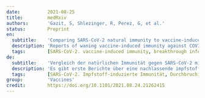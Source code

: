 ```yaml
---
date:          2021-08-25
title:         medRxiv
authors:       'Gazit, S, Shlezinger, R, Perez, G, et al.'
status:        Preprint
en:
  subtitle:    'Comparing SARS-CoV-2 natural immunity to vaccine-induced immunity: reinfections versus breakthrough infections'
  description: 'Reports of waning vaccine-induced immunity against COVID-19 have begun to surface. With that, the comparable long-term protection conferred by previous infection with SARS-CoV-2 remains unclear. We conducted a retrospective observational study comparing three groups: (1)SARS-CoV-2-naïve individuals who received a two-dose regimen of the BioNTech/Pfizer mRNA BNT162b2 vaccine, (2)previously infected individuals who have not been vaccinated, and (3)previously infected and single dose vaccinated individuals. Three multivariate logistic regression models were applied. In all models we evaluated four outcomes: SARS-CoV-2 infection, symptomatic disease, COVID-19-related hospitalization and death. The follow-up period of June 1 to August 14, 2021, when the Delta variant was dominant in Israel. SARS-CoV-2-naïve vaccinees had a 13.06-fold increased risk for breakthrough infection with the Delta variant compared to those previously infected, when the first event (infection or vaccination) occurred during January and February of 2021. The increased risk was significant for symptomatic disease as well. When allowing the infection to occur at any time before vaccination (from March 2020 to February 2021), evidence of waning natural immunity was demonstrated, though SARS-CoV-2 naïve vaccinees had a 5.96-fold increased risk for breakthrough infection and a 7.13-fold increased risk for symptomatic disease. SARS-CoV-2-naïve vaccinees were also at a greater risk for COVID-19-related-hospitalizations compared to those that were previously infected. This study demonstrated that natural immunity confers longer lasting and stronger protection against infection, symptomatic disease and hospitalization caused by the Delta variant of SARS-CoV-2, compared to the BNT162b2 two-dose vaccine-induced immunity. Individuals who were both previously infected with SARS-CoV-2 and given a single dose of the vaccine gained additional protection against the Delta variant.'
  tags:        [SARS-CoV-2. vaccine-induced immunity, breakthrough infections]
de:
  subtitle:    'Vergleich der natürlichen Immunität gegen SARS-CoV-2 mit der durch Impfung induzierten Immunität: Reinfektionen versus Durchbruchsinfektionen'
  description: 'Es gibt erste Berichte über eine nachlassende impfstoffinduzierte Immunität gegen COVID-19. Damit bleibt der vergleichbare Langzeitschutz, der durch eine frühere Infektion mit SARS-CoV-2 vermittelt wird, unklar. Wir haben eine retrospektive Beobachtungsstudie durchgeführt, in der drei Gruppen verglichen wurden: (1) SARS-CoV-2-naive Personen, die mit zwei Dosen des BioNTech/Pfizer mRNA-Impfstoffs BNT162b2 geimpft wurden, (2) zuvor infizierte Personen, die nicht geimpft wurden, und (3) zuvor infizierte und mit einer Dosis geimpfte Personen. Es wurden drei multivariate logistische Regressionsmodelle angewandt. In allen Modellen wurden vier Outcomes ausgewertet: SARS-CoV-2-Infektion, symptomatische Erkrankung, COVID-19-bedingte Krankenhausaufenthalte und Tod. Der Beobachtungszeitraum war vom 1. Juni bis zum 14. August 2021, als die Delta-Variante in Israel vorherrschte. SARS-CoV-2-naive Geimpfte hatten ein 13,06-fach erhöhtes Risiko für eine Durchbruchsinfektion mit der Delta-Variante im Vergleich zu zuvor Infizierten, wenn das erste Ereignis (Infektion oder Impfung) im Januar und Februar 2021 auftrat. Das erhöhte Risiko war auch für symptomatische Erkrankungen signifikant. Wenn die Infektion zu einem beliebigen Zeitpunkt vor der Impfung (von März 2020 bis Februar 2021) erfolgen konnte, zeigten sich Hinweise auf eine abnehmende natürliche Immunität, obwohl naive SARS-CoV-2-Impfwillige ein 5,96-fach erhöhtes Risiko für eine Durchbruchsinfektion und ein 7,13-fach erhöhtes Risiko für eine symptomatische Erkrankung aufwiesen. SARS-CoV-2-naive Geimpfte hatten auch ein höheres Risiko für COVID-19-bedingte Krankenhausaufenthalte im Vergleich zu den zuvor infizierten Personen. Diese Studie hat gezeigt, dass die natürliche Immunität einen länger anhaltenden und stärkeren Schutz vor Infektionen, symptomatischen Erkrankungen und Krankenhausaufenthalten durch die Delta-Variante von SARS-CoV-2 bietet als die durch die Zweidosis-Impfung mit BNT162b2 induzierte Immunität. Personen, die sowohl zuvor mit SARS-CoV-2 infiziert waren als auch eine Einzeldosis des Impfstoffs erhielten, erhielten einen zusätzlichen Schutz gegen die Delta-Variante.' 
  tags:        [SARS-CoV-2. Impfstoff-induzierte Immunität, Durchbruchinfektionen]
group:         'Vaccines'
credit:        https://doi.org/10.1101/2021.08.24.21262415
---
```

